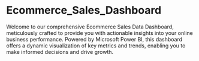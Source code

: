 # Ecommerce_Sales_Dashboard
Welcome to our comprehensive Ecommerce Sales Data Dashboard, meticulously crafted to provide you with actionable insights into your online business performance. Powered by Microsoft Power BI, this dashboard offers a dynamic visualization of key metrics and trends, enabling you to make informed decisions and drive growth. 
